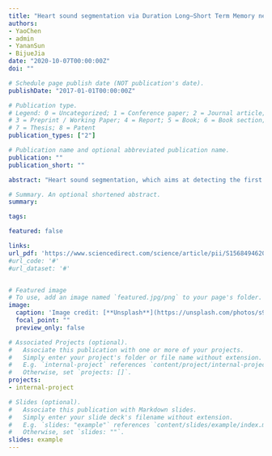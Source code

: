 ```yaml
---
title: "Heart sound segmentation via Duration Long–Short Term Memory neural network."
authors:
- YaoChen
- admin
- YananSun
- BijueJia
date: "2020-10-07T00:00:00Z"
doi: ""

# Schedule page publish date (NOT publication's date).
publishDate: "2017-01-01T00:00:00Z"

# Publication type.
# Legend: 0 = Uncategorized; 1 = Conference paper; 2 = Journal article;
# 3 = Preprint / Working Paper; 4 = Report; 5 = Book; 6 = Book section;
# 7 = Thesis; 8 = Patent
publication_types: ["2"]

# Publication name and optional abbreviated publication name.
publication: ""
publication_short: ""

abstract: "Heart sound segmentation, which aims at detecting the first and second heart sound in phonocardiogram, is an essential step to automatically analyze heart valve diseases. Recently, the neural network-based methods have demonstrated their promising performance in segmenting the heart sound data. However, the methods also suffer from serious limitations due to the used envelope features. The reason is largely due to that the envelope features cannot effectively model the intrinsic sequential characteristic, resulting in the poor utilization of the duration information of heart cycles. In this paper, we propose a Duration Long–Short Term Memory network (Duration LSTM) to effectively address this problem by incorporating the duration features. The proposed method is investigated in the real-world phonocardiogram dataset (Massachusetts Institute of Technology heart sounds database) and compared with the two representatives of the existing state-of-the-art methods, the experimental results demonstrate that the proposed method has the promising performance on different tolerance windows. In addition, the proposed model also has some advantages in the impact of recording length and the phenomenon of the end effect."

# Summary. An optional shortened abstract.
summary:

tags:

featured: false

links:
url_pdf: 'https://www.sciencedirect.com/science/article/pii/S1568494620304798/pdfft?md5=efd8813756e53f5903445a049b52bed1&pid=1-s2.0-S1568494620304798-main.pdf'
#url_code: '#'
#url_dataset: '#'


# Featured image
# To use, add an image named `featured.jpg/png` to your page's folder. 
image:
  caption: 'Image credit: [**Unsplash**](https://unsplash.com/photos/s9CC2SKySJM)'
  focal_point: ""
  preview_only: false

# Associated Projects (optional).
#   Associate this publication with one or more of your projects.
#   Simply enter your project's folder or file name without extension.
#   E.g. `internal-project` references `content/project/internal-project/index.md`.
#   Otherwise, set `projects: []`.
projects:
- internal-project

# Slides (optional).
#   Associate this publication with Markdown slides.
#   Simply enter your slide deck's filename without extension.
#   E.g. `slides: "example"` references `content/slides/example/index.md`.
#   Otherwise, set `slides: ""`.
slides: example
---
```

